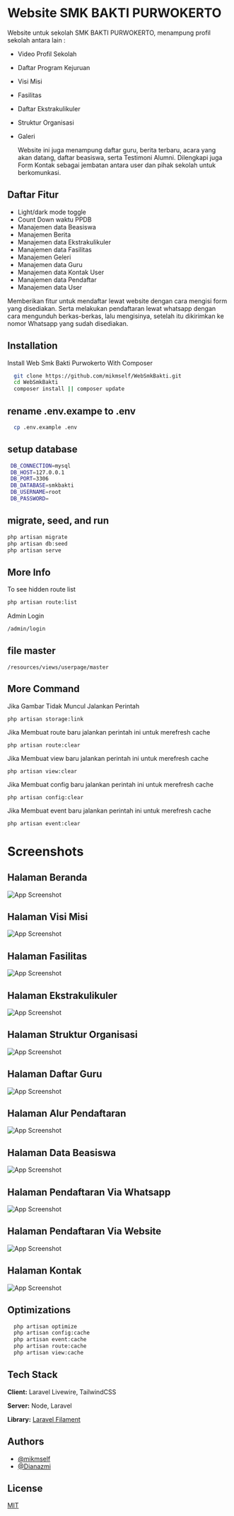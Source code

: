 
# Website SMK BAKTI PURWOKERTO

Website untuk sekolah SMK BAKTI PURWOKERTO, menampung profil sekolah antara lain :
- Video Profil Sekolah
- Daftar Program Kejuruan
- Visi Misi
- Fasilitas
- Daftar Ekstrakulikuler
- Struktur Organisasi
- Galeri


  Website ini juga menampung daftar guru, berita terbaru, acara yang akan datang, daftar beasiswa, serta Testimoni Alumni. Dilengkapi juga Form Kontak sebagai jembatan antara user dan pihak sekolah untuk berkomunkasi.




## Daftar Fitur

- Light/dark mode toggle
- Count Down waktu PPDB
- Manajemen data Beasiswa
- Manajemen Berita
- Manajemen data Ekstrakulikuler
- Manajemen data Fasilitas
- Manajemen Geleri
- Manajemen data Guru
- Manajemen data Kontak User
- Manajemen data Pendaftar
- Manajemen data User

Memberikan fitur untuk mendaftar lewat website dengan cara mengisi form yang disediakan. Serta melakukan pendaftaran lewat whatsapp dengan cara mengunduh berkas-berkas, lalu mengisinya, setelah itu dikirimkan ke nomor Whatsapp yang sudah disediakan.


## Installation

Install Web Smk Bakti Purwokerto With Composer

```bash
  git clone https://github.com/mikmself/WebSmkBakti.git
  cd WebSmkBakti
  composer install || composer update
```

## rename .env.exampe to .env
```bash
  cp .env.example .env
```
## setup database
```bash
 DB_CONNECTION=mysql
 DB_HOST=127.0.0.1
 DB_PORT=3306
 DB_DATABASE=smkbakti
 DB_USERNAME=root
 DB_PASSWORD=
```
## migrate, seed, and run
```bash
php artisan migrate
php artisan db:seed
php artisan serve
```


## More Info
To see hidden route list
```bash
php artisan route:list
```
Admin Login
```bash
/admin/login
```
## file master
` /resources/views/userpage/master `

## More Command
Jika Gambar Tidak Muncul Jalankan Perintah

` php artisan storage:link `

Jika Membuat route baru jalankan perintah ini untuk merefresh cache

` php artisan route:clear `

Jika Membuat view baru jalankan perintah ini untuk merefresh cache

` php artisan view:clear `

Jika Membuat config baru jalankan perintah ini untuk merefresh cache

` php artisan config:clear `

Jika Membuat event baru jalankan perintah ini untuk merefresh cache

` php artisan event:clear `
# Screenshots
## Halaman Beranda
![App Screenshot](https://i.ibb.co.com/FVzL2Ym/d3aaae57-cb43-4a08-bd78-802117b9c41a.png)

## Halaman Visi Misi
![App Screenshot](https://i.ibb.co.com/bBSVdDt/screencapture-127-0-0-1-8000-visi-misi-2024-06-14-13-12-56.png)

## Halaman Fasilitas
![App Screenshot](https://i.ibb.co.com/YLVSH0R/screencapture-127-0-0-1-8000-fasilitas-2024-06-14-13-14-31.png)

## Halaman Ekstrakulikuler
![App Screenshot](https://i.ibb.co.com/G5y5HZr/screencapture-127-0-0-1-8000-ekstrakulikuler-2024-06-14-13-15-22.png)

## Halaman Struktur Organisasi
![App Screenshot](https://i.ibb.co.com/W0CLFW6/screencapture-127-0-0-1-8000-struktur-organisasi-2024-06-14-13-16-09.png)

## Halaman Daftar Guru
![App Screenshot](https://i.ibb.co.com/F5g3T9j/screencapture-127-0-0-1-8000-data-guru-2024-06-14-13-17-16.png)

## Halaman Alur Pendaftaran
![App Screenshot](https://i.ibb.co.com/W0DYTfr/screencapture-127-0-0-1-8000-alur-pendaftaran-2024-06-14-13-18-10.png)

## Halaman Data Beasiswa
![App Screenshot](https://i.ibb.co.com/ckRH07Z/screencapture-127-0-0-1-8000-beasiswa-2024-06-14-13-18-53.png)

## Halaman Pendaftaran Via Whatsapp
![App Screenshot](https://i.ibb.co.com/MRYdDP6/screencapture-127-0-0-1-8000-pendaftaran-whatsapp-2024-06-14-13-20-00.png)

## Halaman Pendaftaran Via Website
![App Screenshot](https://i.ibb.co.com/yX3XMdS/screencapture-127-0-0-1-8000-pendaftaran-website-2024-06-14-13-20-32.png)

## Halaman Kontak
![App Screenshot](https://i.ibb.co.com/g7PVdTd/screencapture-127-0-0-1-8000-kontak-2024-06-14-13-21-23.png)
## Optimizations

```bash
  php artisan optimize
  php artisan config:cache
  php artisan event:cache
  php artisan route:cache
  php artisan view:cache
```


## Tech Stack

**Client:** Laravel Livewire, TailwindCSS

**Server:** Node, Laravel

**Library:** [Laravel Filament](https://filamentphp.com/)



## Authors

- [@mikmself](https://www.github.com/mikmself)
- [@Dianazmi](https://github.com/Dianazmi)

## License

[MIT](https://choosealicense.com/licenses/mit/)

